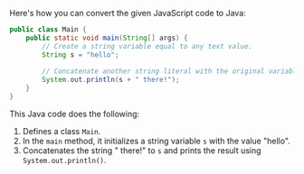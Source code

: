  Here's how you can convert the given JavaScript code to Java:

```java
public class Main {
    public static void main(String[] args) {
        // Create a string variable equal to any text value.
        String s = "hello";
        
        // Concatenate another string literal with the original variable and print it.
        System.out.println(s + " there!");
    }
}
```

This Java code does the following:
1. Defines a class `Main`.
2. In the `main` method, it initializes a string variable `s` with the value "hello".
3. Concatenates the string " there!" to `s` and prints the result using `System.out.println()`.
